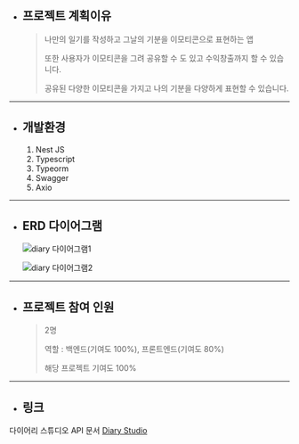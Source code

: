 * ## 프로젝트 계획이유
  > 나만의 일기를 작성하고 그날의 기분을 이모티콘으로 표현하는 앱
  > 
  > 또한 사용자가 이모티콘을 그려 공유할 수 도 있고 수익창출까지 할 수 있습니다.
  > 
  > 공유된 다양한 이모티콘을 가지고 나의 기분을 다양하게 표현할 수 있습니다.
------------
* ## 개발환경
  1. Nest JS
  2. Typescript
  3. Typeorm
  4. Swagger
  5. Axio
------------
* ## ERD 다이어그램
  ![diary 다이어그램1](https://user-images.githubusercontent.com/105510128/200174746-7a07f62b-af4c-48bd-9d2c-1b373c0e412c.png)

  ![diary 다이어그램2](https://user-images.githubusercontent.com/105510128/200174823-85737b15-a950-42af-a103-e07e63a37f66.png)

------------
* ## 프로젝트 참여 인원
  > 2명 
  >
  > 역할 : 백엔드(기여도 100%), 프론트엔드(기여도 80%)
  >
  > 해당 프로젝트 기여도 100%
------------
* ## 링크
다이어리 스튜디오 API 문서 [Diary Studio](http://leejehyeon.synology.me:3000/docs)
